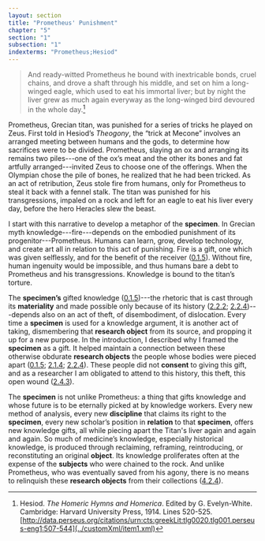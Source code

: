 ```yaml
---
layout: section
title: "Prometheus' Punishment"
chapter: "5"
section: "1"
subsection: "1"
indexterms: "Prometheus;Hesiod"
---
```


>And ready-witted Prometheus he bound with inextricable bonds, cruel chains, and drove a shaft through his middle, and set on him a long-winged eagle, which used to eat his immortal liver; but by night the liver grew as much again everyway as the long-winged bird devoured in the whole day.[^fn1]

Prometheus, Grecian titan, was punished for a series of tricks he played on Zeus. First told in Hesiod’s *Theogony*, the “trick at Mecone” involves an arranged meeting between humans and the gods, to determine how sacrifices were to be divided. Prometheus, slaying an ox and arranging its remains two piles---one of the ox’s meat and the other its bones and fat artfully arranged---invited Zeus to choose one of the offerings. When the Olympian chose the pile of bones, he realized that he had been tricked. As an act of retribution, Zeus stole fire from humans, only for Prometheus to steal it back with a fennel stalk. The titan was punished for his transgressions, impaled on a rock and left for an eagle to eat his liver every day, before the hero Heracles slew the beast.

I start with this narrative to develop a metaphor of the <span data-tooltip aria-haspopup="true" class="has-tip" data-disable-hover="false" tabindex="1" data-title="Specimen refers to any naturally occurring phenomenon that has been extracted from its original context and placed within a knowledge framework to understand and describe that phenomenon."><b>specimen</b></span>. In Grecian myth knowledge---fire---depends on the embodied punishment of its progenitor---Prometheus. Humans can learn, grow, develop technology, and create art all in relation to this act of punishing. Fire is a gift, one which was given selflessly, and for the benefit of the receiver (<a href="{{ site.baseurl }}/narrative/0_1_5">0.1.5</a>). Without fire, human ingenuity would be impossible, and thus humans bare a debt to Prometheus and his transgressions. Knowledge is bound to the titan’s torture.

The <span data-tooltip aria-haspopup="true" class="has-tip" data-disable-hover="false" tabindex="1" data-title="Specimen refers to any naturally occurring phenomenon that has been extracted from its original context and placed within a knowledge framework to understand and describe that phenomenon."><b>specimen’s</b></span> gifted knowledge (<a href="{{ site.baseurl }}/narrative/0_1_5">0.1.5</a>)---the rhetoric that is cast through its <span data-tooltip aria-haspopup="true" class="has-tip" data-disable-hover="false" tabindex="1" data-title="I use this term, 'material', to connect my thinking to new materialism, a philosophical posthuman approach which sees nonhuman agents in the world as having distinct agencies. Material broadly refers to the complex lives of nonhuman-- things and their interactions in the world."><b>materiality</b></span> and made possible only because of its history (<a href="{{ site.baseurl }}/narrative/2_2_2">2.2.2</a>; <a href="{{ site.baseurl }}/narrative/2_2_4">2.2.4</a>)---depends also on an act of theft, of disembodiment, of dislocation. Every time a <span data-tooltip aria-haspopup="true" class="has-tip" data-disable-hover="false" tabindex="1" data-title="Specimen refers to any naturally occurring phenomenon that has been extracted from its original context and placed within a knowledge framework to understand and describe that phenomenon."><b>specimen</b></span> is used for a knowledge argument, it is another act of taking, dismembering that <span data-tooltip aria-haspopup="true" class="has-tip" data-disable-hover="false" tabindex="1" data-title="I use the term research object to refer to materials that have been divorced from the subject of their origin. Object, as I use it, carefully considers how human patients are denied their humanity through transformations that deem them as objects."><b>research object</b></span> from its source, and propping it up for a new purpose. In the introduction, I described why I framed the <span data-tooltip aria-haspopup="true" class="has-tip" data-disable-hover="false" tabindex="1" data-title="Specimen refers to any naturally occurring phenomenon that has been extracted from its original context and placed within a knowledge framework to understand and describe that phenomenon."><b>specimen</b></span> as a gift. It helped maintain a connection between these otherwise obdurate <span data-tooltip aria-haspopup="true" class="has-tip" data-disable-hover="false" tabindex="1" data-title="I use the term research object to refer to materials that have been divorced from the subject of their origin. Object, as I use it, carefully considers how human patients are denied their humanity through transformations that deem them as objects."><b>research objects</b></span> the people whose bodies were pieced apart (<a href="{{ site.baseurl }}/narrative/0_1_5">0.1.5</a>; <a href="{{ site.baseurl }}/narrative/2_1_4">2.1.4</a>; <a href="{{ site.baseurl }}/narrative/2_2_4">2.2.4</a>). These people did not <span data-tooltip aria-haspopup="true" class="has-tip" data-disable-hover="false" tabindex="1" data-title="I use the phrase 'consent' to refer to the idea of informed consent: that a research subject needs to be aware of what will happen to them in a research project, and that they have the ability to say 'no' at any point during the research program."><b>consent</b></span> to giving this gift, and as a researcher I am obligated to attend to this history, this theft, this open wound (<a href="{{ site.baseurl }}/narrative/2_4_3">2.4.3</a>).

The <span data-tooltip aria-haspopup="true" class="has-tip" data-disable-hover="false" tabindex="1" data-title="Specimen refers to any naturally occurring phenomenon that has been extracted from its original context and placed within a knowledge framework to understand and describe that phenomenon."><b>specimen</b></span> is not unlike Prometheus: a thing that gifts knowledge and whose future is to be eternally picked at by knowledge workers. Every new method of analysis, every new <span data-tooltip aria-haspopup="true" class="has-tip" data-disable-hover="false" tabindex="1" data-title="Discipline is used here in the Foucauldian sense. It is a pun that links forced discipline with the idea of a discipline of knowledge. Disciplining is a process where certain phenomena are made understandable through demarcation and definition in an academic field."><b>discipline</b></span> that claims its right to the <span data-tooltip aria-haspopup="true" class="has-tip" data-disable-hover="false" tabindex="1" data-title="Specimen refers to any naturally occurring phenomenon that has been extracted from its original context and placed within a knowledge framework to understand and describe that phenomenon."><b>specimen</b></span>, every new scholar’s position in <span data-tooltip aria-haspopup="true" class="has-tip" data-disable-hover="false" tabindex="1" data-title="Relationality, as I use it, is indebted to Indigenous knowledge systems. Relation refers to the ways researchers become connected to and obligated to the people, ideas, and non-human entities which they study."><b>relation</b></span> to that <span data-tooltip aria-haspopup="true" class="has-tip" data-disable-hover="false" tabindex="1" data-title="Specimen refers to any naturally occurring phenomenon that has been extracted from its original context and placed within a knowledge framework to understand and describe that phenomenon."><b>specimen</b></span>, offers new knowledge gifts, all while piecing apart the Titan's liver again and again and again. So much of medicine’s knowledge, especially historical knowledge, is produced through reclaiming, reframing, reintroducing, or reconstituting an original <span data-tooltip aria-haspopup="true" class="has-tip" data-disable-hover="false" tabindex="1" data-title="I use the term research object to refer to materials that have been divorced from the subject of their origin. Object, as I use it, carefully considers how human patients are denied their humanity through transformations that deem them as objects."><b>object</b></span>. Its knowledge proliferates often at the expense of the <span data-tooltip aria-haspopup="true" class="has-tip" data-disable-hover="false" tabindex="1" data-title="The term research subject refers to a human person who has been ingested into a research program, and whose identity, personhood, and body have become the focus of a research program. I think of the subject in a Foucauldian sense: The 'subject' is a pun on the monarchal subject, someone who has no agency under the spectacular power of the sovereign. In this case it the subject lacks agency in relation to the researcher studying them."><b>subjects</b></span> who were chained to the rock. And unlike Prometheus, who was eventually saved from his agony, there is no means to relinquish these <span data-tooltip aria-haspopup="true" class="has-tip" data-disable-hover="false" tabindex="1" data-title="I use the term research object to refer to materials that have been divorced from the subject of their origin. Object, as I use it, carefully considers how human patients are denied their humanity through transformations that deem them as objects."><b>research objects</b></span> from their collections (<a href="{{ site.baseurl }}/narrative/4_2_4">4.2.4</a>).

<div class="style-divider">
 	<div class="line"></div>
</div>

[^fn1]: Hesiod. *The Homeric Hymns and Homerica*. Edited by G. Evelyn-White. Cambridge: Harvard University Press, 1914. Lines 520-525. [http://data.perseus.org/citations/urn:cts:greekLit:tlg0020.tlg001.perseus-eng1:507-544](../customXml/item1.xml)